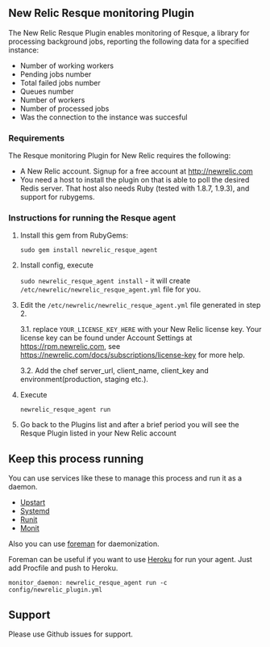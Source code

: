 ## New Relic Resque monitoring Plugin

The New Relic Resque Plugin enables monitoring of Resque, a library for processing background jobs, reporting the following data for a specified instance:

* Number of working workers
* Pending jobs number
* Total failed jobs number
* Queues number
* Number of workers
* Number of processed jobs
* Was the connection to the instance was succesful
### Requirements

The Resque monitoring Plugin for New Relic requires the following:

* A New Relic account. Signup for a free account at http://newrelic.com
* You need a host to install the plugin on that is able to poll the desired Redis server. That host also needs Ruby (tested with 1.8.7, 1.9.3), and support for rubygems.

### Instructions for running the Resque agent

1. Install this gem from RubyGems:

    `sudo gem install newrelic_resque_agent`

2. Install config, execute

    `sudo newrelic_resque_agent install` - it will create `/etc/newrelic/newrelic_resque_agent.yml` file for you.

3. Edit the `/etc/newrelic/newrelic_resque_agent.yml` file generated in step 2. 
 
    3.1. replace `YOUR_LICENSE_KEY_HERE` with your New Relic license key. Your license key can be found under Account Settings at https://rpm.newrelic.com, see https://newrelic.com/docs/subscriptions/license-key for more help.

    3.2. Add the chef server_url, client_name, client_key and environment(production, staging etc.).

4. Execute

    `newrelic_resque_agent run`
  
5. Go back to the Plugins list and after a brief period you will see the Resque Plugin listed in your New Relic account


## Keep this process running

You can use services like these to manage this process and run it as a daemon.

- [Upstart](http://upstart.ubuntu.com/)
- [Systemd](http://www.freedesktop.org/wiki/Software/systemd/)
- [Runit](http://smarden.org/runit/)
- [Monit](http://mmonit.com/monit/)

Also you can use [foreman](https://github.com/ddollar/foreman) for daemonization. 

Foreman can be useful if you want to use [Heroku](https://www.heroku.com/) for run your agent. Just add Procfile and push to Heroku. 

`monitor_daemon: newrelic_resque_agent run -c config/newrelic_plugin.yml`

## Support

Please use Github issues for support.